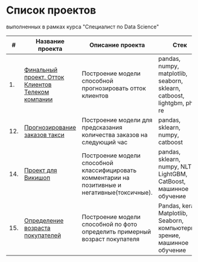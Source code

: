 # Список проектов

выполненных в рамках курса "Специалист по Data Science"
  
  
|#  |Название проекта    |Описание проекта              |Стек
|---|--------------------|------------------------------|--------------------
|1.|[Финальный проект. Отток Клиентов Телеком компании](https://github.com/AHAPXET/yandex_practicum/blob/main/final_project.ipynb)|Построение модели способной прогнозировать отток клиентов|pandas, numpy, matplotlib, seaborn, sklearn, catboost, lightgbm, phik, re
|12.|[Прогнозирование заказов такси](https://github.com/AHAPXET/yandex_practicum/blob/main/12_%D0%9F%D1%80%D0%BE%D0%B3%D0%BD%D0%BE%D0%B7%D0%B8%D1%80%D0%BE%D0%B2%D0%B0%D0%BD%D0%B8%D0%B5_%D0%B7%D0%B0%D0%BA%D0%B0%D0%B7%D0%BE%D0%B2_%D1%82%D0%B0%D0%BA%D1%81%D0%B8.ipynb)|Построение модели для предсказания количества заказов на следующий час|pandas, sklearn, numpy, catboost
|14.|[Проект для Викишоп](https://github.com/AHAPXET/yandex_practicum/blob/main/14_%D0%9F%D1%80%D0%BE%D0%B5%D0%BA%D1%82_%D0%B4%D0%BB%D1%8F_%D0%92%D0%B8%D0%BA%D0%B8%D1%88%D0%BE%D0%BF.ipynb)|Построение модели способной классифицировать комментарии на позитивные и негативные(токсичные).|pandas, sklearn, numpy, NLTK, LightGBM, CatBoost, машинное обучение
|15.|[Определение возраста покупателей](https://github.com/AHAPXET/yandex_practicum/blob/main/15_%D0%9E%D0%BF%D1%80%D0%B5%D0%B4%D0%B5%D0%BB%D0%B5%D0%BD%D0%B8%D0%B5_%D0%B2%D0%BE%D0%B7%D1%80%D0%B0%D1%81%D1%82%D0%B0_%D0%BF%D0%BE%D0%BA%D1%83%D0%BF%D0%B0%D1%82%D0%B5%D0%BB%D0%B5%D0%B9_clear.ipynb)|Построение модели способной по фото определить примерный возраст покупателя|Pandas, keras, Matplotlib, Seaborn, компьютерное зрение, машинное обучение
